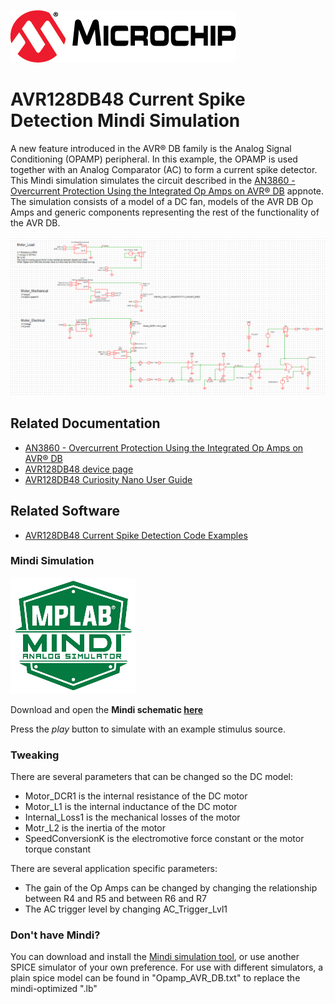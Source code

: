 ![Microchip logo](images/microchip.png)

# AVR128DB48 Current Spike Detection Mindi Simulation
A new feature introduced in the AVR® DB family is the Analog Signal Conditioning (OPAMP) peripheral. In this example, the OPAMP is used together with an Analog Comparator (AC) to form a current spike detector. This Mindi simulation simulates the circuit described in the [AN3860 -  Overcurrent Protection Using the Integrated Op Amps on AVR® DB](https://ww1.microchip.com/downloads/en/Appnotes/AN3860-OverCurrProt-using-int-OPAMPs-on-AVRDB-DS00003860.pdf) appnote. The simulation consists of a model of a DC fan, models of the AVR DB Op Amps and generic components representing the rest of the functionality of the AVR DB.

![Circuit](images/Circuit.PNG)

## Related Documentation

* [AN3860 -  Overcurrent Protection Using the Integrated Op Amps on AVR® DB](https://ww1.microchip.com/downloads/en/Appnotes/AN3860-OverCurrProt-using-int-OPAMPs-on-AVRDB-DS00003860.pdf) 
* [AVR128DB48 device page](https://www.microchip.com/wwwproducts/en/AVR128DB48)
* [AVR128DB48 Curiosity Nano User Guide](https://www.microchip.com/DS50003037)

## Related Software
* [AVR128DB48 Current Spike Detection Code Examples](https://github.com/search?q=topic%3Aavr-db+topic%3Aovercurrent-protection+org%3Amicrochip-pic-avr-examples)

### Mindi Simulation
![Mindi](images/mplab-mindi-analog-simulator.png)

Download and open the **Mindi schematic [here](https://github.com/microchip-pic-avr-examples/avr128db48-current-protection-mindi/releases/latest)**

Press the _play_ button to simulate with an example stimulus source.

### Tweaking
There are several parameters that can be changed so the DC model:
* Motor_DCR1 is the internal resistance of the DC motor
* Motor_L1 is the internal inductance of the DC motor
* Internal_Loss1 is the mechanical losses of the motor
* Motr_L2 is the inertia of the motor
* SpeedConversionK is the electromotive force constant or the motor torque constant

There are several application specific parameters: 
* The gain of the Op Amps can be changed by changing the relationship between R4 and R5 and between R6 and R7
* The AC trigger level by changing AC_Trigger_Lvl1 

### Don't have Mindi?
You can download and install the [Mindi simulation tool](https://www.microchip.com/mplab/mplab-mindi), or use another SPICE simulator of your own preference. For use with different simulators, a plain spice model can be found in "Opamp_AVR_DB.txt" to replace the mindi-optimized ".lb" 